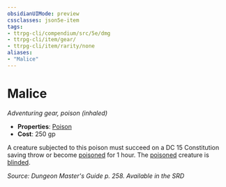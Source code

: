 ```yaml
---
obsidianUIMode: preview
cssclasses: json5e-item
tags:
- ttrpg-cli/compendium/src/5e/dmg
- ttrpg-cli/item/gear/
- ttrpg-cli/item/rarity/none
aliases: 
- "Malice"
---
```

# Malice
*Adventuring gear, poison (inhaled)*  


- **Properties**: [Poison](/3-Mechanics/CLI/Rules/item-properties.md#Poison)
- **Cost**: 250 gp

A creature subjected to this poison must succeed on a DC 15 Constitution saving throw or become [poisoned](/3-Mechanics/CLI/Rules/conditions.md#Poisoned) for 1 hour. The [poisoned](/3-Mechanics/CLI/Rules/conditions.md#Poisoned) creature is [blinded](/3-Mechanics/CLI/Rules/conditions.md#Blinded).

*Source: Dungeon Master's Guide p. 258. Available in the <span title='Systems Reference Document (5.1)'>SRD</span>*